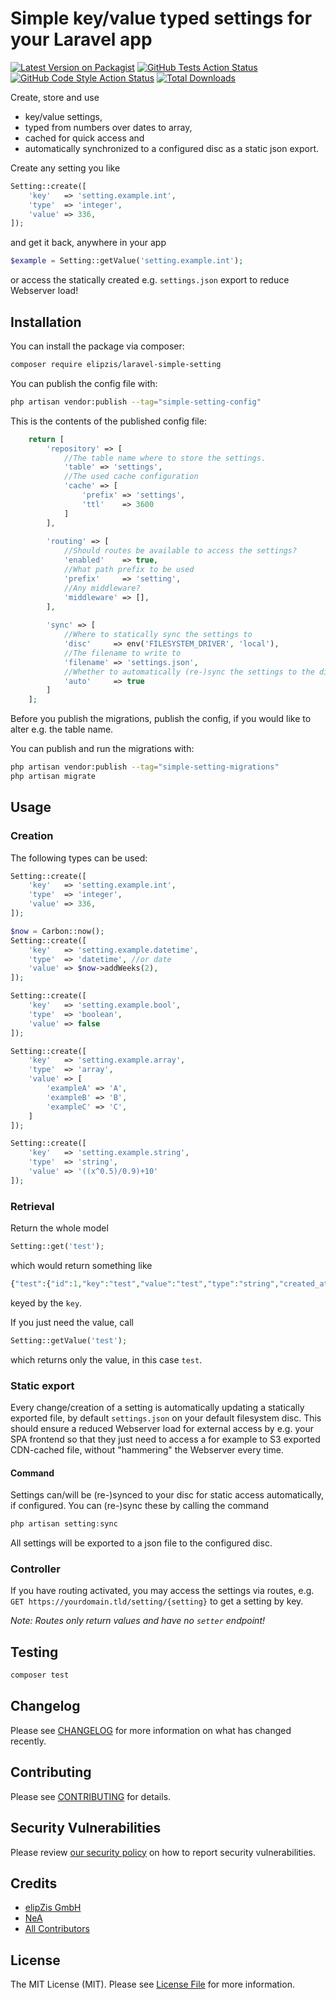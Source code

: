 # Simple key/value typed settings for your Laravel app

[![Latest Version on Packagist](https://img.shields.io/packagist/v/elipzis/laravel-simple-setting.svg?style=flat-square)](https://packagist.org/packages/elipzis/laravel-simple-setting)
[![GitHub Tests Action Status](https://img.shields.io/github/workflow/status/elipzis/laravel-simple-setting/run-tests?label=tests)](https://github.com/elipzis/laravel-simple-setting/actions?query=workflow%3Arun-tests+branch%3Amain)
[![GitHub Code Style Action Status](https://img.shields.io/github/workflow/status/elipzis/laravel-simple-setting/Check%20&%20fix%20styling?label=code%20style)](https://github.com/elipzis/laravel-simple-setting/actions?query=workflow%3A"Check+%26+fix+styling"+branch%3Amain)
[![Total Downloads](https://img.shields.io/packagist/dt/elipzis/laravel-simple-setting.svg?style=flat-square)](https://packagist.org/packages/elipzis/laravel-simple-setting)

Create, store and use

* key/value settings,
* typed from numbers over dates to array,
* cached for quick access and
* automatically synchronized to a configured disc as a static json export.

Create any setting you like

```php
Setting::create([
    'key'   => 'setting.example.int',
    'type'  => 'integer',
    'value' => 336,
]);
```

and get it back, anywhere in your app

```php
$example = Setting::getValue('setting.example.int');
```

or access the statically created e.g. `settings.json` export to reduce Webserver load!

## Installation

You can install the package via composer:

```bash
composer require elipzis/laravel-simple-setting
```

You can publish the config file with:

```bash
php artisan vendor:publish --tag="simple-setting-config"
```

This is the contents of the published config file:

```php
    return [
        'repository' => [
            //The table name where to store the settings.
            'table' => 'settings',
            //The used cache configuration
            'cache' => [
                'prefix' => 'settings',
                'ttl'    => 3600
            ]
        ],
    
        'routing' => [
            //Should routes be available to access the settings?
            'enabled'    => true,
            //What path prefix to be used
            'prefix'     => 'setting',
            //Any middleware?
            'middleware' => [],
        ],
    
        'sync' => [
            //Where to statically sync the settings to
            'disc'     => env('FILESYSTEM_DRIVER', 'local'),
            //The filename to write to
            'filename' => 'settings.json',
            //Whether to automatically (re-)sync the settings to the disc with every change
            'auto'     => true
        ]
    ];
```

Before you publish the migrations, publish the config, if you would like to alter e.g. the table name.

You can publish and run the migrations with:

```bash
php artisan vendor:publish --tag="simple-setting-migrations"
php artisan migrate
```

## Usage

### Creation

The following types can be used:

```php
Setting::create([
    'key'   => 'setting.example.int',
    'type'  => 'integer',
    'value' => 336,
]);
```

```php
$now = Carbon::now();
Setting::create([
    'key'   => 'setting.example.datetime',
    'type'  => 'datetime', //or date
    'value' => $now->addWeeks(2),
]);
```

```php
Setting::create([
    'key'   => 'setting.example.bool',
    'type'  => 'boolean',
    'value' => false
]);
```

```php
Setting::create([
    'key'   => 'setting.example.array',
    'type'  => 'array',
    'value' => [
        'exampleA' => 'A',
        'exampleB' => 'B',
        'exampleC' => 'C',
    ]
]);
```

```php
Setting::create([
    'key'   => 'setting.example.string',
    'type'  => 'string',
    'value' => '((x^0.5)/0.9)+10'
]);
```

### Retrieval

Return the whole model

```php
Setting::get('test');
```

which would return something like

```php
{"test":{"id":1,"key":"test","value":"test","type":"string","created_at":"2021-12-25T10:18:07.000000Z","updated_at":"2021-12-25T10:18:07.000000Z"}}
```

keyed by the `key`.

If you just need the value, call

```php
Setting::getValue('test');
```

which returns only the value, in this case `test`.

### Static export

Every change/creation of a setting is automatically updating a statically exported file, by default `settings.json` on your default filesystem disc. This should ensure a reduced Webserver load for external access by e.g. your SPA frontend so that they just need to access a for example to S3 exported CDN-cached file, without "hammering" the Webserver every time.

#### Command

Settings can/will be (re-)synced to your disc for static access automatically, if configured. You can (re-)sync these by calling the command

```php
php artisan setting:sync
```

All settings will be exported to a json file to the configured disc.

### Controller

If you have routing activated, you may access the settings via routes, e.g. `GET https://yourdomain.tld/setting/{setting}` to get a setting by key.

*Note: Routes only return values and have no `setter` endpoint!*

## Testing

```bash
composer test
```

## Changelog

Please see [CHANGELOG](CHANGELOG.md) for more information on what has changed recently.

## Contributing

Please see [CONTRIBUTING](.github/CONTRIBUTING.md) for details.

## Security Vulnerabilities

Please review [our security policy](.github/SECURITY.md) on how to report security vulnerabilities.

## Credits

- [elipZis GmbH](https://elipZis.com)
- [NeA](https://github.com/nea)
- [All Contributors](https://github.com/elipZis/laravel-simple-setting/contributors)

## License

The MIT License (MIT). Please see [License File](LICENSE.md) for more information.
